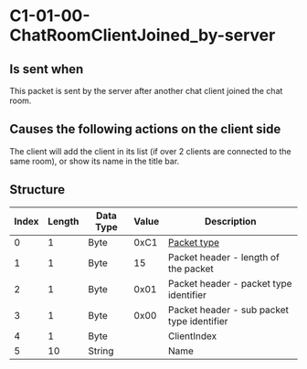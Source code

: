 # C1-01-00-ChatRoomClientJoined_by-server

## Is sent when

This packet is sent by the server after another chat client joined the chat room.

## Causes the following actions on the client side

The client will add the client in its list (if over 2 clients are connected to the same room), or show its name in the title bar.

## Structure

| Index | Length | Data Type | Value | Description |
|-------|--------|-----------|-------|-------------|
| 0 | 1 |   Byte   | 0xC1  | [Packet type](PacketTypes.md) |
| 1 | 1 |    Byte   |   15   | Packet header - length of the packet |
| 2 | 1 |    Byte   | 0x01  | Packet header - packet type identifier |
| 3 | 1 |    Byte   | 0x00  | Packet header - sub packet type identifier |
| 4 | 1 | Byte |  | ClientIndex |
| 5 | 10 | String |  | Name |